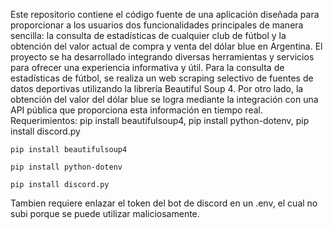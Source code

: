 Este repositorio contiene el código fuente de una aplicación diseñada para proporcionar a los usuarios dos funcionalidades principales de manera sencilla: 
la consulta de estadísticas de cualquier club de fútbol y la obtención del valor actual de compra y venta del dólar blue en Argentina.
El proyecto se ha desarrollado integrando diversas herramientas y servicios para ofrecer una experiencia informativa y útil. 
Para la consulta de estadísticas de fútbol, se realiza un web scraping selectivo de fuentes de datos deportivas utilizando la librería Beautiful Soup 4. 
Por otro lado, la obtención del valor del dólar blue se logra mediante la integración con una API pública que proporciona esta información en tiempo real.
Requerimientos: pip install beautifulsoup4, pip install python-dotenv, pip install discord.py
```
pip install beautifulsoup4
```
```
pip install python-dotenv
```
```
pip install discord.py
```
Tambien requiere enlazar el token del bot de discord en un .env, el cual no subi porque se puede utilizar maliciosamente.
